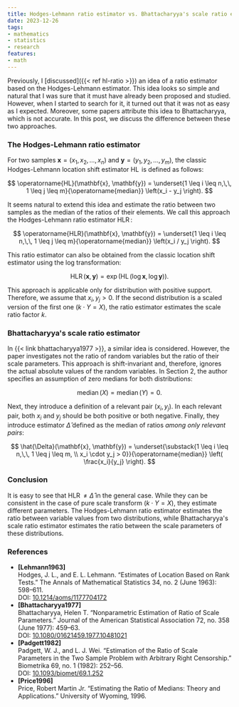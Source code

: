 ```yaml
---
title: Hodges-Lehmann ratio estimator vs. Bhattacharyya's scale ratio estimator
date: 2023-12-26
tags:
- mathematics
- statistics
- research
features:
- math
---
```


Previously, I [discussed]({{< ref hl-ratio >}}) an idea of a ratio estimator based on the Hodges-Lehmann estimator.
This idea looks so simple and natural that I was sure that it must have already been proposed and studied.
However, when I started to search for it, it turned out that it was not as easy as I expected.
Moreover, some papers attribute this idea to Bhattacharyya, which is not accurate.
In this post, we discuss the difference between these two approaches.

<!--more-->

### The Hodges-Lehmann ratio estimator

For two samples $\mathbf{x} = ( x_1, x_2, \ldots, x_n )$ and $\mathbf{y} = ( y_1, y_2, \ldots, y_m )$,
  the classic Hodges-Lehmann location shift estimator $\operatorname{HL}$ is defined as follows:

$$
\operatorname{HL}(\mathbf{x}, \mathbf{y}) =
  \underset{1 \leq i \leq n,\,\, 1 \leq j \leq m}{\operatorname{median}} \left(x_i - y_j \right).
$$

It seems natural to extend this idea and
  estimate the ratio between two samples as the median of the ratios of their elements.
We call this approach the Hodges-Lehmann ratio estimator $\operatorname{HLR}$:

$$
\operatorname{HLR}(\mathbf{x}, \mathbf{y}) =
  \underset{1 \leq i \leq n,\,\, 1 \leq j \leq m}{\operatorname{median}} \left(x_i / y_j \right).
$$

This ratio estimator can also be obtained from the classic location shift estimator using the log transformation:

$$
\operatorname{HLR}(\mathbf{x}, \mathbf{y}) =
  \exp \bigl( \operatorname{HL}(\log \mathbf{x}, \log \mathbf{y}) \bigr).
$$

This approach is applicable only for distribution with positive support.
Therefore, we assume that $x_i, y_j > 0$.
If the second distribution is a scaled version of the first one ($k\cdot Y = X$),
  the ratio estimator estimates the scale ratio factor $k$.

### Bhattacharyya's scale ratio estimator

In {{< link bhattacharyya1977 >}}, a similar idea is considered.
However, the paper investigates not the ratio of random variables but the ratio of their scale parameters.
This approach is shift-invariant and, therefore, ignores the actual absolute values of the random variables.
In Section 2, the author specifies an assumption of zero medians for both distributions:

$$
\operatorname{median}(X) = \operatorname{median}(Y) = 0.
$$

Next, they introduce a definition of a relevant pair $(x_i, y_j)$.
In each relevant pair, both $x_i$ and $y_j$ should be both positive or both negative.
Finally, they introduce estimator $\hat{\Delta}$ defined as the median of ratios *among only relevant pairs*:

$$
\hat{\Delta}(\mathbf{x}, \mathbf{y}) =
  \underset{\substack{1 \leq i \leq n,\,\, 1 \leq j \leq m, \\ x_i \cdot y_j > 0}}{\operatorname{median}}
    \left( \frac{x_i}{y_j} \right).
$$

### Conclusion

It is easy to see that $\operatorname{HLR} \neq \hat{\Delta}$ in the general case.
While they can be consistent in the case of pure scale transform ($k\cdot Y = X$),
  they estimate different parameters.
The Hodges-Lehmann ratio estimator estimates the ratio between variable values from two distributions,
  while Bhattacharyya's scale ratio estimator estimates the ratio between the scale parameters of these distributions.

### References

* <b id="Lehmann1963">[Lehmann1963]</b>  
  Hodges, J. L., and E. L. Lehmann.
  “Estimates of Location Based on Rank Tests.” The Annals of Mathematical Statistics 34, no. 2 (June 1963): 598–611.  
  DOI: [10.1214/aoms/1177704172](https://dx.doi.org/10.1214/aoms/1177704172)
* <b id="Bhattacharyya1977">[Bhattacharyya1977]</b>  
  Bhattacharyya, Helen T. “Nonparametric Estimation of Ratio of Scale Parameters.” Journal of the American Statistical Association 72, no. 358 (June 1977): 459–63.  
  DOI: [10.1080/01621459.1977.10481021](https://dx.doi.org/10.1080/01621459.1977.10481021)
* <b id="Padgett1982">[Padgett1982]</b>  
  Padgett, W. J., and L. J. Wei.
  “Estimation of the Ratio of Scale Parameters in the Two Sample Problem with Arbitrary Right Censorship.”
  Biometrika 69, no. 1 (1982): 252–56.  
  DOI: [10.1093/biomet/69.1.252](https://dx.doi.org/10.1093/biomet/69.1.252)
* <b id="Price1996">[Price1996]</b>  
  Price, Robert Martin Jr. “Estimating the Ratio of Medians: Theory and Applications.” University of Wyoming, 1996.  
